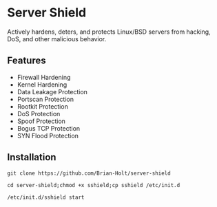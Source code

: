 Server Shield
=============

Actively hardens, deters, and protects Linux/BSD servers from hacking, DoS, and other malicious behavior.


Features
--------

* Firewall Hardening
* Kernel Hardening
* Data Leakage Protection
* Portscan Protection
* Rootkit Protection
* DoS Protection
* Spoof Protection
* Bogus TCP Protection
* SYN Flood Protection


Installation
------------

    git clone https://github.com/Brian-Holt/server-shield

    cd server-shield;chmod +x sshield;cp sshield /etc/init.d

    /etc/init.d/sshield start    

